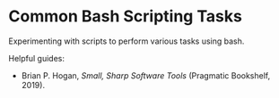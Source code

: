 # Common Bash Scripting Tasks

Experimenting with scripts to perform various tasks using bash.

Helpful guides:

- Brian P. Hogan, *Small, Sharp Software Tools* (Pragmatic Bookshelf, 2019).
